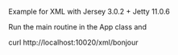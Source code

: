 Example for XML with Jersey 3.0.2 + Jetty 11.0.6


Run the main routine in the App class and

curl http://localhost:10020/xml/bonjour 